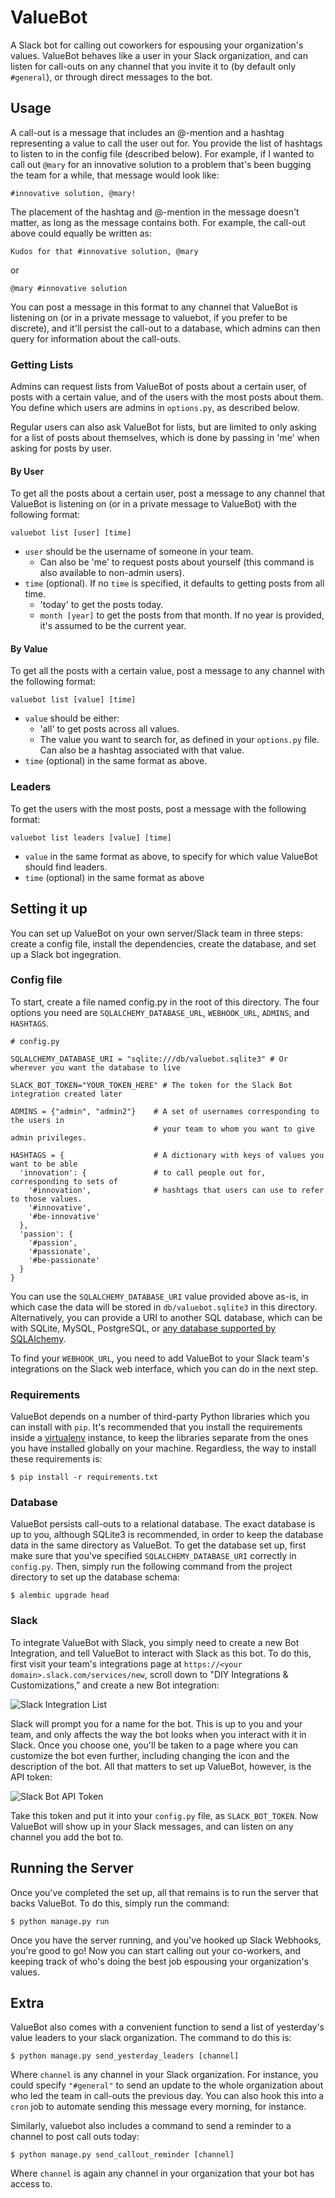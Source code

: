 # ValueBot

A Slack bot for calling out coworkers for espousing your organization's values. ValueBot behaves like a user in your Slack organization, and can listen for call-outs on any channel that you invite it to (by default only `#general`), or through direct messages to the bot.

## Usage

A call-out is a message that includes an @-mention and a hashtag representing a value to call the user out for. You provide the list of hashtags to listen to in the config file (described below). For example, if I wanted to call out `@mary` for an innovative solution to a problem that's been bugging the team for a while, that message would look like:

```
#innovative solution, @mary!
```

The placement of the hashtag and @-mention in the message doesn't matter, as long as the message contains both. For example, the call-out above could equally be written as:

```
Kudos for that #innovative solution, @mary
```

or

```
@mary #innovative solution
```

You can post a message in this format to any channel that ValueBot is listening on (or in a private message to valuebot, if you prefer to be discrete), and it'll persist the call-out to a database, which admins can then query for information about the call-outs.

### Getting Lists

Admins can request lists from ValueBot of posts about a certain user, of posts with a certain value, and of the users with the most posts about them. You define which users are admins in `options.py`, as described below.

Regular users can also ask ValueBot for lists, but are limited to only asking for a list of posts about themselves, which is done by passing in 'me' when asking for posts by user.

#### By User

To get all the posts about a certain user, post a message to any channel that ValueBot is listening on (or in a private message to ValueBot) with the following format:

```
valuebot list [user] [time]
```

- `user` should be the username of someone in your team.
    - Can also be 'me' to request posts about yourself (this command is also available to non-admin users).
- `time` (optional). If no `time` is specified, it defaults to getting posts from all time.
    - 'today' to get the posts today.
    - `month [year]` to get the posts from that month. If no year is provided, it's assumed to be the current year.

#### By Value

To get all the posts with a certain value, post a message to any channel with the following format:

```
valuebot list [value] [time]
```

- `value` should be either:
    - 'all' to get posts across all values.
    - The value you want to search for, as defined in your `options.py` file. Can also be a hashtag associated with that value.
- `time` (optional) in the same format as above.

### Leaders

To get the users with the most posts, post a message with the following format:

```
valuebot list leaders [value] [time]
```

- `value` in the same format as above, to specify for which value ValueBot should find leaders.
- `time` (optional) in the same format as above

## Setting it up

You can set up ValueBot on your own server/Slack team in three steps: create a config file, install the dependencies, create the database, and set up a Slack bot ingegration.

### Config file

To start, create a file named config.py in the root of this directory. The four options you need are `SQLALCHEMY_DATABASE_URL`, `WEBHOOK_URL`, `ADMINS`, and `HASHTAGS`.

```
# config.py

SQLALCHEMY_DATABASE_URI = "sqlite:///db/valuebot.sqlite3" # Or wherever you want the database to live

SLACK_BOT_TOKEN="YOUR_TOKEN_HERE" # The token for the Slack Bot integration created later

ADMINS = {"admin", "admin2"}    # A set of usernames corresponding to the users in
                                # your team to whom you want to give admin privileges.

HASHTAGS = {                    # A dictionary with keys of values you want to be able
  'innovation': {               # to call people out for, corresponding to sets of
    '#innovation',              # hashtags that users can use to refer to those values.
    '#innovative',
    '#be-innovative' 
  },
  'passion': {
    '#passion',
    '#passionate',
    '#be-passionate'
  }
}
```

You can use the `SQLALCHEMY_DATABASE_URI` value provided above as-is, in which case the data will be stored in `db/valuebot.sqlite3` in this directory. Alternatively, you can provide a URI to another SQL database, which can be with SQLite, MySQL, PostgreSQL, or [any database supported by SQLAlchemy](http://docs.sqlalchemy.org/en/rel_1_0/dialects/index.html).

To find your `WEBHOOK_URL`, you need to add ValueBot to your Slack team's integrations on the Slack web interface, which you can do in the next step.

### Requirements

ValueBot depends on a number of third-party Python libraries which you can install with `pip`. It's recommended that you install the requirements inside a [virtualenv](https://virtualenv.pypa.io/en/latest/) instance, to keep the libraries separate from the ones you have installed globally on your machine. Regardless, the way to install these requirements is:

```
$ pip install -r requirements.txt
```

### Database

ValueBot persists call-outs to a relational database. The exact database is up to you, although SQLite3 is recommended, in order to keep the database data in the same directory as ValueBot. To get the database set up, first make sure that you've specified `SQLALCHEMY_DATABASE_URI` correctly in `config.py`. Then, simply run the following command from the project directory to set up the database schema:

```
$ alembic upgrade head
```

### Slack

To integrate ValueBot with Slack, you simply need to create a new Bot Integration, and tell ValueBot to interact with Slack as this bot. To do this, first visit your team's integrations page at `https://<your domain>.slack.com/services/new`, scroll down to "DIY Integrations & Customizations," and create a new Bot integration:

![Slack Integration List](http://i.imgur.com/OdmFx1o.png)

Slack will prompt you for a name for the bot. This is up to you and your team, and only affects the way the bot looks when you interact with it in Slack. Once you choose one, you'll be taken to a page where you can customize the bot even further, including changing the icon and the description of the bot. All that matters to set up ValueBot, however, is the API token:

![Slack Bot API Token](http://i.imgur.com/ulZ29D4.png)

Take this token and put it into your `config.py` file, as `SLACK_BOT_TOKEN`. Now ValueBot will show up in your Slack messages, and can listen on any channel you add the bot to.

## Running the Server

Once you've completed the set up, all that remains is to run the server that backs ValueBot. To do this, simply run the command:

```
$ python manage.py run
```

Once you have the server running, and you've hooked up Slack Webhooks, you're good to go! Now you can start calling out your co-workers, and keeping track of who's doing the best job espousing your organization's values.

## Extra

ValueBot also comes with a convenient function to send a list of yesterday's value leaders to your slack organization. The command to do this is:

```
$ python manage.py send_yesterday_leaders [channel]
```

Where `channel` is any channel in your Slack organization. For instance, you could specify `"#general"` to send an update to the whole organization about who led the team in call-outs the previous day. You can also hook this into a `cron` job to automate sending this message every morning, for instance.

Similarly, valuebot also includes a command to send a reminder to a channel to post call outs today:

```
$ python manage.py send_callout_reminder [channel]
```

Where `channel` is again any channel in your organization that your bot has access to.
